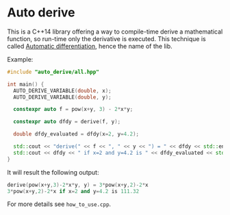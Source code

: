 Auto derive
===========

This is a C++14 library offering a way to compile-time derive a mathematical function, so run-time only the derivative is executed. This technique is called
[Automatic differentiation](http://en.wikipedia.org/wiki/Automatic_differentiation), hence the name of the lib.

Example:

```C++
#include "auto_derive/all.hpp"

int main() {
  AUTO_DERIVE_VARIABLE(double, x);
  AUTO_DERIVE_VARIABLE(double, y);

  constexpr auto f = pow(x+y, 3) - 2*x*y;

  constexpr auto dfdy = derive(f, y);

  double dfdy_evaluated = dfdy(x=2, y=4.2);

  std::cout << "derive(" << f << ", " << y << ") = " << dfdy << std::endl;
  std::cout << dfdy << " if x=2 and y=4.2 is " << dfdy_evaluated << std::endl;
}
```

It will result the following output:
``` C++
derive(pow(x+y,3)-2*x*y, y) = 3*pow(x+y,2)-2*x
3*pow(x+y,2)-2*x if x=2 and y=4.2 is 111.32
```

For more details see ```how_to_use.cpp```.
